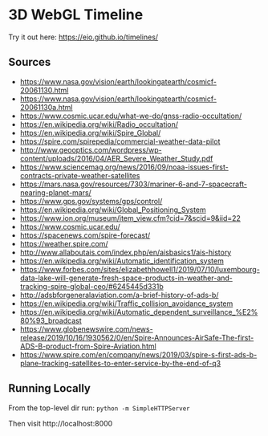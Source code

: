 # 3D WebGL Timeline #

Try it out here: https://eio.github.io/timelines/


## Sources ##

- https://www.nasa.gov/vision/earth/lookingatearth/cosmicf-20061130.html
- https://www.nasa.gov/vision/earth/lookingatearth/cosmicf-20061130a.html
- https://www.cosmic.ucar.edu/what-we-do/gnss-radio-occultation/
- https://en.wikipedia.org/wiki/Radio_occultation/
- https://en.wikipedia.org/wiki/Spire_Global/
- https://spire.com/spirepedia/commercial-weather-data-pilot
- http://www.geooptics.com/wordpress/wp-content/uploads/2016/04/AER_Severe_Weather_Study.pdf
- https://www.sciencemag.org/news/2016/09/noaa-issues-first-contracts-private-weather-satellites
- https://mars.nasa.gov/resources/7303/mariner-6-and-7-spacecraft-nearing-planet-mars/
- https://www.gps.gov/systems/gps/control/
- https://en.wikipedia.org/wiki/Global_Positioning_System
- https://www.ion.org/museum/item_view.cfm?cid=7&scid=9&iid=22
- https://www.cosmic.ucar.edu/
- https://spacenews.com/spire-forecast/
- https://weather.spire.com/
- http://www.allaboutais.com/index.php/en/aisbasics1/ais-history
- https://en.wikipedia.org/wiki/Automatic_identification_system
- https://www.forbes.com/sites/elizabethhowell1/2019/07/10/luxembourg-data-lake-will-generate-fresh-space-products-in-weather-and-tracking-spire-global-ceo/#6245445d331b
- http://adsbforgeneralaviation.com/a-brief-history-of-ads-b/
- https://en.wikipedia.org/wiki/Traffic_collision_avoidance_system
- https://en.wikipedia.org/wiki/Automatic_dependent_surveillance_%E2%80%93_broadcast
- https://www.globenewswire.com/news-release/2019/10/16/1930562/0/en/Spire-Announces-AirSafe-The-first-ADS-B-product-from-Spire-Aviation.html
- https://www.spire.com/en/company/news/2019/03/spire-s-first-ads-b-plane-tracking-satellites-to-enter-service-by-the-end-of-q3

## Running Locally ##

From the top-level dir run:
`python -m SimpleHTTPServer`

Then visit http://localhost:8000
